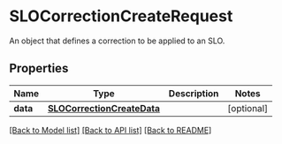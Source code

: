 # SLOCorrectionCreateRequest

An object that defines a correction to be applied to an SLO.

## Properties
Name | Type | Description | Notes
------------ | ------------- | ------------- | -------------
**data** | [**SLOCorrectionCreateData**](SLOCorrectionCreateData.md) |  | [optional] 

[[Back to Model list]](README.md#documentation-for-models) [[Back to API list]](README.md#documentation-for-api-endpoints) [[Back to README]](README.md)



